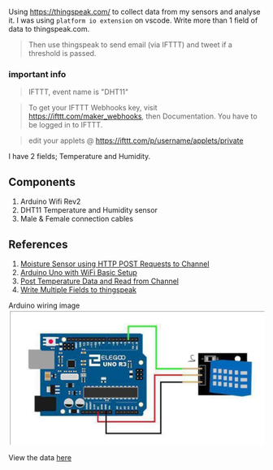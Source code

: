 Using https://thingspeak.com/ to collect data from my sensors and analyse it.
I was using `platform io extension` on vscode.
Write more than 1 field of data to thingspeak.com.

> Then use thingspeak to send email (via IFTTT) and tweet if a threshold is passed.
### important info
> IFTTT, event name is "DHT11"

> To get your IFTTT Webhooks key, visit https://ifttt.com/maker_webhooks, then Documentation. You have to be logged in to IFTTT.

> edit your applets @ https://ifttt.com/p/username/applets/private


I have 2 fields; Temperature and Humidity.

## Components
1. Arduino Wifi Rev2
3. DHT11 Temperature and Humidity sensor
4. Male & Female connection cables

## References
1. [Moisture Sensor using HTTP POST Requests to Channel](https://www.mathworks.com/help/thingspeak/MoistureMonitor.html)
2. [Arduino Uno with WiFi Basic Setup](https://www.elithecomputerguy.com/2019/06/arduino-uno-with-wifi-basic-setup/)
3. [Post Temperature Data and Read from Channel](https://www.mathworks.com/help/thingspeak/read-and-post-temperature-data.html)
4. [Write Multiple Fields to thingspeak](https://github.com/mathworks/thingspeak-arduino/blob/master/examples/ArduinoUnoWiFi%20Rev2/WriteMultipleFields/WriteMultipleFields.ino)

Arduino wiring image
![image](Capture.PNG)


View the data [here](https://thingspeak.com/channels/1786772)
